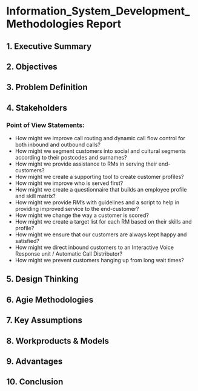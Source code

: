 # Information_System_Development_Methodologies Report

## **1. Executive Summary** ##


## **2. Objectives** ##


## **3. Problem Definition** ##


## **4. Stakeholders** ## 
### Point of View Statements: ###
* How might we improve call routing and dynamic call flow control for both inbound and outbound calls?
* How might we segment customers into social and cultural segments according to their postcodes and surnames?
* How might we provide assistance to RMs in serving  their end-customers?
* How might we create a supporting tool to  create customer profiles?
* How might we improve who is served first?
* How might we create a questionnaire that builds an employee profile and skill matrix?
* How might we provide RM’s with guidelines and a script to help in providing improved service to the end-customer?
* How might we change the way a customer is scored?
* How might we create a target list for each RM based on their skills and profile?
* How might we ensure that our customers are always kept happy and satisfied?
* How might we direct inbound customers to an Interactive Voice Response unit / Automatic Call Distributor?
* How might we prevent customers hanging up from long wait times?


## **5. Design Thinking** ##


## **6. Agie Methodologies** ##


## **7. Key Assumptions** ##


## **8. Workproducts & Models** ##


## **9. Advantages** ##


## **10. Conclusion** ##
